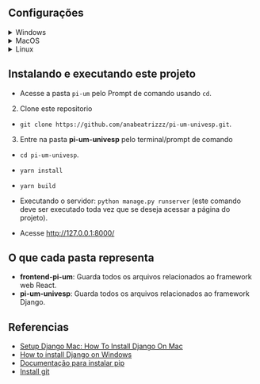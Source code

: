 ## Configurações

<details>
<summary>Windows</summary>

1. Instale Python:
- Acesse https://www.python.org/downloads/ e clique em __Download Python__.
- Depois de instalado, acesse o Prompt de comando pressionando a teclado do Windows + X e selecionando a opção Prompt de comando. Pesquise como abrir o Prompt de comando se isso não funcionar.
- Escreva `py --version` (ou `python --version` se der erro) para saber a versão Python instalada.

2. Instale pip:
- Escreva `py get-pip.py` (ou `python get-pip.py`) no Prompt de comando. Se não funcionar escreva `python -m ensurepip --upgrade`.

3. Crie um ambiente virtual:
- Abra uma nova janela de Prompt de comando
- Vá até a pasta onde quer que o ambiente virtual fique. Faça isso escrevendo `cd` e o nome da pasta em seguida, por exemplo, `cd Documentos`.
- Escreva `py -m venv pi-um` (ou `python -m venv pi-um` se der erro). Que criará uma pasta chamada __pi-um__ e o ambiente virtual.
- Para ativar o ambiente virtual escreva `pi-um\Scripts\activate.bat`.

4. Instale Django:
- Na mesma janela de Prompt de comando usada para ativar o ambiente virtual escreva `py -m pip install Django`.
- Depois da instalação escreva `django-admin --version` para saber a versão Django instalada.

5. Instale yarn com npm:
- Acesse https://nodejs.org/en/download/ e siga as instruções para instalar NodeJS.
- Escreva `node -v` e `npm -v` para verificar se a instalação ocorreu com sucesso.

6. Instale git
- Acesse https://gitforwindows.org/ e clique em __Download__.
- Abra o Prompt de Comando e escreva `git version` para verificar a versão e constatar que git foi instalado corretamente.
- Siga para o tópico [Instalando e executando este projeto](#Instalando-e-executando-este-projeto)

</details>


<details>
<summary>MacOS</summary>

1. Instale Python:
- Abra uma nova janela de terminal e escreva `brew install python3`.

2. Instale pip:
- `sudo easy_install pip`

3. Crie um ambiente virtual:
- `sudo pip install virtualenv`
- `virtualenv pi-um`
- `cd pi-um`
- `source bin/activate`

4. Instale Django:
- `sudo pip install django`
- `python -m django --version`

5. Instale yarn com npm:
- Escreva `brew install node`.
- Escreva `node -v` e `npm -v` para verificar se a instalação ocorreu com sucesso.

6. Instale git
- Escreva `brew install git` no terminal e depois veja a versão escrevendo `git version`.
- Siga para o tópico [Instalando e executando este projeto](#Instalando-e-executando-este-projeto)

</details>

<details>
<summary>Linux</summary>

1. Instale Python
- Primeiro veja se Python já está instalado escrevendo `py --version` ou `python --version` no terminal.
- Se a versão não for retornada vá até https://www.python.org/downloads/ e clique em __Download Python__.

2. Instale pip
- Escreva `python get-pip.py` (ou `python -m ensurepip --upgrade` se não funcionar).

- `sudo pip install virtualenv`
- `virtualenv pi-um`
- `cd pi-um`
- `source bin/activate`

4. Instale Django:
- `sudo pip install django`
- `python -m django --version`

5. Instale yarn com npm:
- Acesse https://nodejs.org/en/download/package-manager/#debian-and-ubuntu-based-linux-distributions e escolha sua distribuição e siga as instruções.

6. Instale git:
- Acesse https://github.com/git-guides/install-git#install-git-on-linux, escolha sua distribuição e siga as instruções.
- Siga para o tópico [Instalando e executando este projeto](#Instalando-e-executando-este-projeto)
</details>

## Instalando e executando este projeto
- Acesse a pasta `pi-um` pelo Prompt de comando usando `cd`.

2. Clone este repositorio
- `git clone https://github.com/anabeatrizzz/pi-um-univesp.git`.

3. Entre na pasta __pi-um-univesp__ pelo terminal/prompt de comando
- `cd pi-um-univesp`.
- `yarn install`
- `yarn build`

- Executando o servidor: `python manage.py runserver` (este comando deve ser executado toda vez que se deseja acessar a página do projeto).
- Acesse http://127.0.0.1:8000/

## O que cada pasta representa
- __frontend-pi-um__: Guarda todos os arquivos relacionados ao framework web React.
- __pi-um-univesp__: Guarda todos os arquivos relacionados ao framework Django.

## Referencias
- [Setup Django Mac: How To Install Django On Mac](https://appdividend.com/2018/03/28/how-to-install-django-in-mac/)
- [How to install Django on Windows](https://docs.djangoproject.com/en/3.2/howto/windows/)
- [Documentação para instalar pip](https://pip.pypa.io/en/stable/installation/)
- [Install git](https://github.com/git-guides/install-git)